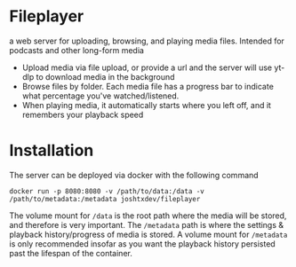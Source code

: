 # Fileplayer
a web server for uploading, browsing, and playing media files. Intended for podcasts and other long-form media

* Upload media via file upload, or provide a url and the server will use yt-dlp to download media in the background
* Browse files by folder. Each media file has a progress bar to indicate what percentage you've watched/listened. 
* When playing media, it automatically starts where you left off, and it remembers your playback speed

# Installation

The server can be deployed via docker with the following command

```
docker run -p 8080:8080 -v /path/to/data:/data -v /path/to/metadata:/metadata joshtxdev/fileplayer
```

The volume mount for `/data` is the root path where the media will be stored, and therefore is very important. The `/metadata` path is where the settings & playback history/progress of media is stored. A volume mount for `/metadata` is only recommended insofar as you want the playback history persisted past the lifespan of the container. 